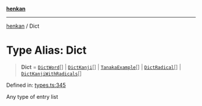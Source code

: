 [**henkan**](../README.md)

***

[henkan](../README.md) / Dict

# Type Alias: Dict

> **Dict** = [`DictWord`](../interfaces/DictWord.md)[] \| [`DictKanji`](../interfaces/DictKanji.md)[] \| [`TanakaExample`](../interfaces/TanakaExample.md)[] \| [`DictRadical`](../interfaces/DictRadical.md)[] \| [`DictKanjiWithRadicals`](../interfaces/DictKanjiWithRadicals.md)[]

Defined in: [types.ts:345](https://github.com/Ronokof/Henkan/blob/cdcdfbcc72ca03339cd98398efd7d5e82826d66f/src/types.ts#L345)

Any type of entry list
